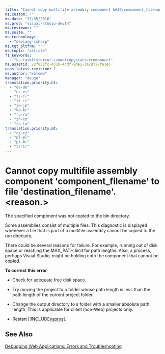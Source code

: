 ```yaml
---
title: "Cannot copy multifile assembly component &#39;component_filename&#39; to file &#39;destination_filename&#39;. &lt;reason.&gt;"
ms.custom: ""
ms.date: "12/05/2016"
ms.prod: "visual-studio-dev14"
ms.reviewer: ""
ms.suite: ""
ms.technology: 
  - "devlang-csharp"
ms.tgt_pltfrm: ""
ms.topic: "article"
f1_keywords: 
  - "vs.tasklisterror.cannotcopyscattercomponent"
ms.assetid: 22f851fc-431b-4cdf-9de1-3a29727fa1e6
caps.latest.revision: 7
ms.author: "mblome"
manager: "douge"
translation.priority.ht: 
  - "de-de"
  - "es-es"
  - "fr-fr"
  - "it-it"
  - "ja-jp"
  - "ko-kr"
  - "ru-ru"
  - "zh-cn"
  - "zh-tw"
translation.priority.mt: 
  - "cs-cz"
  - "pl-pl"
  - "pt-br"
  - "tr-tr"
---
```

# Cannot copy multifile assembly component &#39;component_filename&#39; to file &#39;destination_filename&#39;. &lt;reason.&gt;
The specified component was not copied to the bin directory.  
  
 Some assemblies consist of multiple files. This diagnostic is displayed whenever a file that is part of a multifile assembly cannot be copied to the run directory.  
  
 There could be several reasons for failure. For example, running out of disk space or reaching the MAX_PATH limit for path lengths. Also, a process, perhaps Visual Studio, might be holding onto the component that cannot be copied.  
  
 **To correct this error**  
  
-   Check for adequate free disk space.  
  
-   Try moving the project to a folder whose path length is less than the path length of the current project folder.  
  
-   Change the output directory to a folder with a smaller absolute path length. This is applicable for client (non-Web) projects only.  
  
-   Restart [!INCLUDE[vsprvs](../code-quality/includes/vsprvs_md.md)].  
  
## See Also  
 [Debugging Web Applications: Errors and Troubleshooting](../debugger/debugging-web-applications--errors-and-troubleshooting.md)